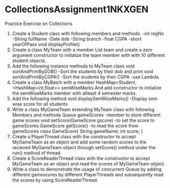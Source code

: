 # CollectionsAssignment1NKXGEN


Practice Exercise on Collections 
1. Create a Student class with following members and methods.
-int regNo
-String fullName
-Date dob
-String branch
-float CGPA
-short yearOfPass
void displayProfile()
2. Create a class MyTeam with a member 
List<Stutdent> team
and create a zero argument constructor to initialize the team member with with 10 different student 
objects.
3. Add the following instance methods to MyTeam class
void sortAndPrintByDOB() -Sort the students by their dob and print
void sortAndPrintByCGPA() -Sort the students by their CGPA -use Lambda
4. Create a class MyBatch with a member
HashMap<Student,<HashMap<int,float>> semWiseMarks
And add constructor to initialize the semWiseMarks member with atleast 4 semester marks.
5. Add the following method 
void displaySemWiseMarks() -Display sem wise score for all students
6. Write a class MyGameTeam extending MyTeam class with following Members and methods
Queue<GameScore> gameScores -member to store different game scores
void setScore(GameScore gscore) -to set the score to gameScores
GameScore getScore() -to read the score from gameScores
class GameScore{
String gameName;
int score;
}
7. Create a PlayerThread class with the constructor to accept MyGameTeam as an object
and add some random scores to the recieved MyGameTeam object through setScore() method
under the run() method of thread.
8. Create a ScoreReaderThread class with the constructor to accept MyGameTeam as an object
and read the scores of MyGameTeam object.
9. Write a class to demonstrate the usage of concurrent Queue by adding different gamescores
by different PlayerThreads and subsequently read the scores by using ScoreReaderThread.
